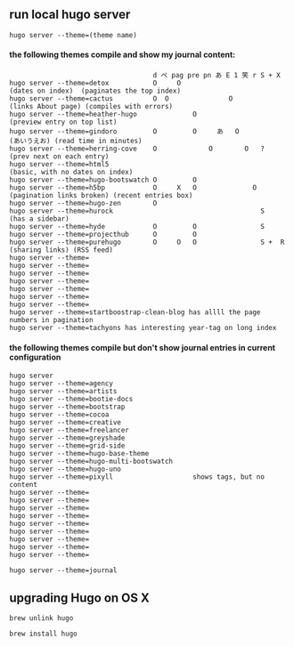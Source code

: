 ## run local hugo server

    hugo server --theme=(theme name)

#### the following themes compile and show my journal content:

                                        d ペ pag pre pn あ E 1 笑 r S + X
    hugo server --theme=detox           O     O                           (dates on index)  (paginates the top index)
    hugo server --theme=cactus          O  O               O              (links About page) (compiles with errors)
    hugo server --theme=heather-hugo              O                       (preview entry on top list)
    hugo server --theme=gindoro         O         O     あ   O            (あいうえお) (read time in minutes)
    hugo server --theme=herring-cove    O             O        O   ?      (prev next on each entry)
    hugo server --theme=html5                                             (basic, with no dates on index)
    hugo server --theme=hugo-bootswatch O         O
    hugo server --theme=h5bp            O     X   O              O        (pagination links broken) (recent entries box)
    hugo server --theme=hugo-zen        O
    hugo server --theme=hurock                                     S      (has a sidebar)
    hugo server --theme=hyde            O         O                S
    hugo server --theme=projecthub      O         O
    hugo server --theme=purehugo        O     O   O                S +  R (sharing links) (RSS feed)
    hugo server --theme=
    hugo server --theme=
    hugo server --theme=
    hugo server --theme=
    hugo server --theme=
    hugo server --theme=
    hugo server --theme=
    hugo server --theme=startboostrap-clean-blog has allll the page numbers in pagination 
    hugo server --theme=tachyons has interesting year-tag on long index




#### the following themes compile but don't show journal entries in current configuration

    hugo server
    hugo server --theme=agency
    hugo server --theme=artists
    hugo server --theme=bootie-docs
    hugo server --theme=bootstrap
    hugo server --theme=cocoa
    hugo server --theme=creative
    hugo server --theme=freelancer
    hugo server --theme=greyshade
    hugo server --theme=grid-side
    hugo server --theme=hugo-base-theme
    hugo server --theme=hugo-multi-bootswatch
    hugo server --theme=hugo-uno
    hugo server --theme=pixyll                    shows tags, but no content
    hugo server --theme=
    hugo server --theme=
    hugo server --theme=
    hugo server --theme=
    hugo server --theme=
    hugo server --theme=
    hugo server --theme=
    hugo server --theme=
    hugo server --theme=

    hugo server --theme=journal



## upgrading Hugo on OS X

    brew unlink hugo

    brew install hugo

